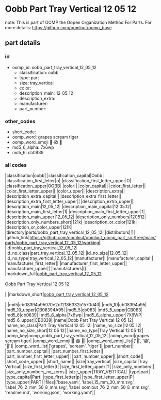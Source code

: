 # Oobb Part Tray Vertical 12 05 12  

note: This is part of OOMP the Oopen Organization Method For Parts. For more details: https://github.com/oomlout/oomp_base

##  part details





### id
* oomp_id: oobb_part_tray_vertical_12_05_12
  * classification: oobb
  * type: part
  * size: tray_vertical
  * color: 
  * description_main: 12_05_12
  * description_extra: 
  * manufacturer: 
  * part_number: 

### other_codes
* short_code: 
* oomp_word: grapes scream tiger
* oomp_word_emoji :grapes: :scream: :tiger:
* md5_6_alpha: 7x6wp
* md5_6: cb0839

### all codes 
|classification|oobb|
|classification_capital|Oobb|
|classification_first_letter|o|
|classification_first_letter_upper|O|
|classification_upper|OOBB|
|color||
|color_capital||
|color_first_letter||
|color_first_letter_upper||
|color_upper||
|description_extra||
|description_extra_capital||
|description_extra_first_letter||
|description_extra_first_letter_upper||
|description_extra_upper||
|description_main|12_05_12|
|description_main_capital|12 05.12|
|description_main_first_letter|1|
|description_main_first_letter_upper|1|
|description_main_upper|12_05_12|
|description_only_numbers|120512|
|description_only_numbers_short|121k|
|description_or_color|121k|
|description_or_color_upper|121K|
|directory|parts/oobb_part_tray_vertical_12_05_12|
|distributors|[]|
|github_link|https://github.com/oomlout/oomlout_oomp_part_src/tree/main/parts/oobb_part_tray_vertical_12_05_12/working|
|id|oobb_part_tray_vertical_12_05_12|
|id_no_class|part_tray_vertical_12_05_12|
|id_no_size|12_05_12|
|id_no_type|tray_vertical_12_05_12|
|manufacturer||
|manufacturer_capital||
|manufacturer_first_letter||
|manufacturer_first_letter_upper||
|manufacturer_upper||
|manufacturers|[]|
|markdown_full|[oobb_part_tray_vertical_12_05_12](https://github.com/oomlout/oomlout_oomp_part_src/tree/main/parts/oobb_part_tray_vertical_12_05_12/working)<br>[](https://github.com/oomlout/oomlout_oomp_part_src/tree/main/parts/oobb_part_tray_vertical_12_05_12/working)<br>[Oobb Part Tray Vertical 12 05 12](https://github.com/oomlout/oomlout_oomp_part_src/tree/main/parts/oobb_part_tray_vertical_12_05_12/working)<br><br>|
|markdown_short|[oobb_part_tray_vertical_12_05_12](https://github.com/oomlout/oomlout_oomp_part_src/tree/main/parts/oobb_part_tray_vertical_12_05_12/working)<br><br>|
|md5|cb08394a95070e2df2186332b1570d40|
|md5_10|cb08394a95|
|md5_10_upper|CB08394A95|
|md5_5|cb083|
|md5_5_upper|CB083|
|md5_6|cb0839|
|md5_6_alpha|7x6wp|
|md5_6_alpha_upper|7X6WP|
|md5_6_upper|CB0839|
|name|Oobb Part Tray Vertical 12 05 12|
|name_no_class|Part Tray Vertical 12 05 12|
|name_no_size|12 05 12|
|name_no_size_short|12 05 12|
|name_no_type|Tray Vertical 12 05 12|
|oomp_key|oomp_oobb_part_tray_vertical_12_05_12|
|oomp_word|grapes scream tiger|
|oomp_word_emoji|:grapes: :scream: :tiger:|
|oomp_word_emoji_list|[':grapes:', ':scream:', ':tiger:']|
|oomp_word_list|['grapes', 'scream', 'tiger']|
|part_number||
|part_number_capital||
|part_number_first_letter||
|part_number_first_letter_upper||
|part_number_upper||
|short_code||
|short_code_upper||
|short_name||
|size|tray_vertical|
|size_capital|Tray Vertical|
|size_first_letter|t|
|size_first_letter_upper|T|
|size_only_numbers||
|size_only_numbers_no_zeros||
|size_upper|TRAY_VERTICAL|
|type|part|
|type_capital|Part|
|type_first_letter|p|
|type_first_letter_upper|P|
|type_upper|PART|
|files|['base.yaml', 'label_15_mm_30_mm.svg', 'label_76_2_mm_50_8_mm.svg', 'label_oomlout_76_2_mm_50_8_mm.svg', 'readme.md', 'working.json', 'working.yaml']|
